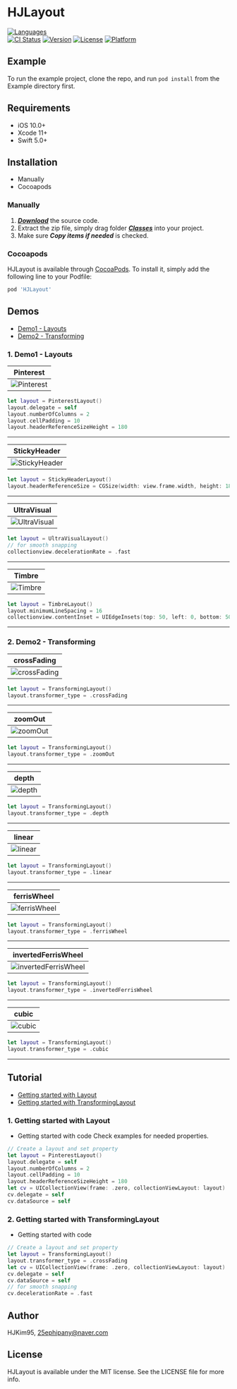 # HJLayout

[![Languages](https://img.shields.io/badge/language-swift%205.0%20-FF69B4.svg?style=plastic)](#) <br/> 
[![CI Status](https://img.shields.io/travis/HJKim95/HJLayout.svg?style=flat)](https://travis-ci.org/HJKim95/HJLayout?branch=master)
[![Version](https://img.shields.io/cocoapods/v/HJLayout.svg?style=flat)](https://cocoapods.org/pods/HJLayout)
[![License](https://img.shields.io/cocoapods/l/HJLayout.svg?style=flat)](https://cocoapods.org/pods/HJLayout)
[![Platform](https://img.shields.io/cocoapods/p/HJLayout?color=red&style=flat)](https://cocoapods.org/pods/HJLayout)

## Example

To run the example project, clone the repo, and run `pod install` from the Example directory first.

## Requirements
* iOS 10.0+ 
* Xcode 11+
* Swift 5.0+

## Installation
* Manually
* Cocoapods

### Manually
1. ***[Download](#)*** the source code.
2. Extract the zip file, simply drag folder ***[Classes](#)*** into your project.
3. Make sure ***Copy items if needed*** is checked.

### Cocoapods

HJLayout is available through [CocoaPods](https://cocoapods.org). To install
it, simply add the following line to your Podfile:

```ruby
pod 'HJLayout'
```

## Demos
* [Demo1 - Layouts](#demo_layout)
* [Demo2 - Transforming](#demo_transforming)

### 1. Demo1 - Layouts <a id='demo_layout'></a>
|Pinterest|
|---|
|![Pinterest](https://user-images.githubusercontent.com/29699823/91012308-da0f5000-e620-11ea-8443-bf16e3eb5697.gif)|
```swift
let layout = PinterestLayout()
layout.delegate = self
layout.numberOfColumns = 2
layout.cellPadding = 10
layout.headerReferenceSizeHeight = 180
```
---

|StickyHeader|
|---|
|![StickyHeader](https://user-images.githubusercontent.com/29699823/91012340-e4c9e500-e620-11ea-8f35-3140183f41a1.gif)|
```swift
let layout = StickyHeaderLayout()
layout.headerReferenceSize = CGSize(width: view.frame.width, height: 180)
```
---

|UltraVisual|
|---|
|![UltraVisual](https://user-images.githubusercontent.com/29699823/91012345-e5fb1200-e620-11ea-829e-869056a80160.gif)|
```swift
let layout = UltraVisualLayout()
// for smooth snapping
collectionview.decelerationRate = .fast
```
---

|Timbre|
|---|
|![Timbre](https://user-images.githubusercontent.com/29699823/91012350-e72c3f00-e620-11ea-87f0-c45673d155aa.gif)|
```swift
let layout = TimbreLayout()
layout.minimumLineSpacing = 16
collectionview.contentInset = UIEdgeInsets(top: 50, left: 0, bottom: 50, right: 0)
```
---

### 2. Demo2 - Transforming <a id='demo_transforming'></a>
|crossFading|
|---|
|![crossFading](https://user-images.githubusercontent.com/29699823/91014104-cb766800-e623-11ea-821f-454f289b8493.gif)|
```swift
let layout = TransformingLayout()
layout.transformer_type = .crossFading
```
---

|zoomOut|
|---|
|![zoomOut](https://user-images.githubusercontent.com/29699823/91014161-dd580b00-e623-11ea-954f-fac8fff5d89b.gif)|
```swift
let layout = TransformingLayout()
layout.transformer_type = .zoomOut
```
---

|depth|
|---|
|![depth](https://user-images.githubusercontent.com/29699823/91014141-d4ffd000-e623-11ea-84c1-eadf4f9bd70f.gif)|
```swift
let layout = TransformingLayout()
layout.transformer_type = .depth
```
---

|linear|
|---|
|![linear](https://user-images.githubusercontent.com/29699823/91014160-db8e4780-e623-11ea-8cbe-c68961db64b8.gif)|
```swift
let layout = TransformingLayout()
layout.transformer_type = .linear
```
---

|ferrisWheel|
|---|
|![ferrisWheel](https://user-images.githubusercontent.com/29699823/91014145-d6c99380-e623-11ea-947f-46c96b84aaa0.gif)|
```swift
let layout = TransformingLayout()
layout.transformer_type = .ferrisWheel
```
---

|invertedFerrisWheel|
|---|
|![invertedFerrisWheel](https://user-images.githubusercontent.com/29699823/91014157-d92bed80-e623-11ea-8333-88050f46ad9b.gif)|
```swift
let layout = TransformingLayout()
layout.transformer_type = .invertedFerrisWheel
```
---

|cubic|
|---|
|![cubic](https://user-images.githubusercontent.com/29699823/91014134-d3360c80-e623-11ea-83a6-78664437e220.gif)|
```swift
let layout = TransformingLayout()
layout.transformer_type = .cubic
```
---


## Tutorial
* [Getting started with Layout](#getting_started_layout)
* [Getting started with TransformingLayout](#getting_started_transforming)

### 1. Getting started with Layout <a id='getting_started_layout'></a>

* Getting started with code
Check examples for needed properties.

```swift
// Create a layout and set property
let layout = PinterestLayout()
layout.delegate = self
layout.numberOfColumns = 2
layout.cellPadding = 10
layout.headerReferenceSizeHeight = 180
let cv = UICollectionView(frame: .zero, collectionViewLayout: layout)
cv.delegate = self
cv.dataSource = self
```

### 2. Getting started with TransformingLayout <a id='getting_started_transforming'></a>

* Getting started with code

```swift
// Create a layout and set property
let layout = TransformingLayout()
layout.transformer_type = .crossFading
let cv = UICollectionView(frame: .zero, collectionViewLayout: layout)
cv.delegate = self
cv.dataSource = self
// for smooth snapping
cv.decelerationRate = .fast
```

## Author

HJKim95, 25ephipany@naver.com

## License

HJLayout is available under the MIT license. See the LICENSE file for more info.
